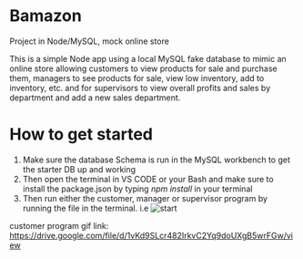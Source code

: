 # Bamazon
Project in Node/MySQL, mock online store 

This is a simple Node app using a local MySQL fake database to mimic an online store allowing customers to view products for sale and purchase them, managers to see products for sale, view low inventory, add to inventory, etc. and for supervisors to view overall profits and sales by department and add a new sales department.

# How to get started
1. Make sure the database Schema is run in the MySQL workbench to get the starter DB up and working
2. Then open the terminal in VS CODE or your Bash and make sure to install the package.json by typing *npm install* in your terminal
3. Then run either the customer, manager or supervisor program by running the file in the terminal. i.e 
        ![start](https://github.com/atrodondi/Bamazon/blob/master/images.start.png)




customer program gif link: https://drive.google.com/file/d/1vKd9SLcr482IrkvC2Yq9doUXgB5wrFGw/view